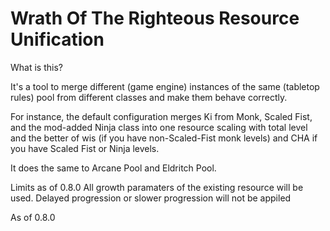 # Wrath Of The Righteous Resource Unification
What is this?

It's a tool to merge different (game engine) instances of the same (tabletop rules) pool from different classes and make them behave correctly.

For instance, the default configuration merges Ki from Monk, Scaled Fist, and the mod-added Ninja class into one resource scaling with total level and the better of wis (if you have non-Scaled-Fist monk levels) and CHA if you have Scaled Fist or Ninja levels.

It does the same to Arcane Pool and Eldritch Pool.

Limits as of 0.8.0
All growth paramaters of the existing resource will be used. Delayed progression or slower progression will not be appiled

As of 0.8.0